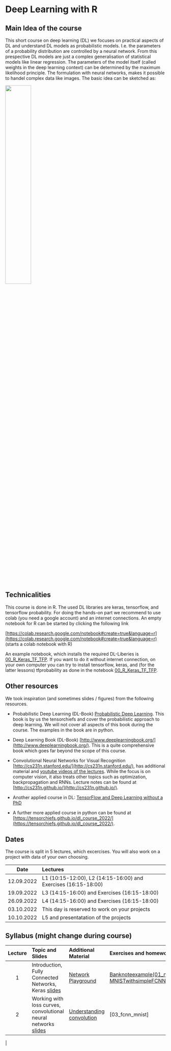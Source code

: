 
# Deep Learning with R

## Main Idea of the course
This short course on deep learning (DL) we focuses on practical aspects of DL and understand DL models as probabilistic models. I.e. the parameters of a probability distribution are controlled by a neural network. From this prespective DL models are just a complex generalisation of statistical models like linear regression. The parameters of the model itself (called weights in the deep learning context) can be determined by the maximum likelihood principle. The formulation with neural networks, makes it possible to handel complex data like images. The basic idea can be sketched as:

<img src="https://github.com/tensorchiefs/dl_rcourse_2022/raw/main/ch05_00_opener.jpg" width="40%">

## Technicalities
This course is done in R. The used DL libraries are keras, tensorflow, and tensorflow probability. For doing the hands-on part we recommend to use colab (you need a google account) and an internet connections. An empty notebook for R can be started by clicking the following link 

[https://colab.research.google.com/notebook#create=true&language=r](https://colab.research.google.com/notebook#create=true&language=r) (starts a colab notebook with R) 

An example notebook, which installs the required DL-Liberies is  [00_R_Keras_TF_TFP](https://colab.research.google.com/github/tensorchiefs/dl_rcourse_2022/blob/main/notebooks/00_R_Keras_TF_TFP.ipynb). If you want to do it without internet connection, on your own computer you can try to install tensorflow, keras, and (for the latter lessons) tfprobability as done in the notebook [00_R_Keras_TF_TFP](https://colab.research.google.com/github/tensorchiefs/dl_rcourse_2022/blob/main/notebooks/00_R_Keras_TF_TFP.ipynb).   


## Other resources 
We took inspiration (and sometimes slides / figures) from the following resources.

* Probabilistic Deep Learning (DL-Book) [Probabilistic Deep Learning](https://www.manning.com/books/probabilistic-deep-learning?a_aid=probabilistic_deep_learning&a_bid=78e55885). This book is by us the tensorchiefs and cover the probabilistic approach to deep learning. We will not cover all aspects of this book during the course. The examples in the book are in python. 

* Deep Learning Book (DL-Book) [http://www.deeplearningbook.org/](http://www.deeplearningbook.org/). This is a quite comprehensive book which goes far beyond the scope of this course. 

* Convolutional Neural Networks for Visual Recognition [http://cs231n.stanford.edu/](http://cs231n.stanford.edu/), has additional material and [youtube videos of the lectures](https://www.youtube.com/playlist?list=PLkt2uSq6rBVctENoVBg1TpCC7OQi31AlC). While the focus is on computer vision, it also treats other topics such as optimization, backpropagation and RNNs. Lecture notes can be found at [http://cs231n.github.io/](http://cs231n.github.io/).

* Another applied course in DL: [TensorFlow and Deep Learning without a PhD](https://cloud.google.com/blog/big-data/2017/01/learn-tensorflow-and-deep-learning-without-a-phd)

* A further more applied course in python can be found at [https://tensorchiefs.github.io/dl_course_2022/](https://tensorchiefs.github.io/dl_course_2022/). 

## Dates 
The course is split in 5 lectures, which excercises. You will also work on a project with data of your own choosing. 

| Date     |      Lectures
|:--------:|:--------------|
|  12.09.2022| L1 (10:15-12:00), L2 (14:15-16:00) and Exercises (16:15-18:00)
|  19.09.2022| L3 (14:15-16:00) and Exercises (16:15-18:00)
|  26.09.2022| L4 (14:15-16:00) and Exercises (16:15-18:00)
|  03.10.2022| This day is reserved to work on your projects
|  10.10.2022| L5 and presentatation of the projects


## Syllabus (might change during course) 

| Lecture  |      Topic and Slides    |      Additional Material    |		Exercises and homework  |
|:----------------:|:-----------------------|:----------------------------|:--------------------------------------|
| 1        | Introduction, Fully Connected Networks, Keras [slides](https://github.com/tensorchiefs/dl_rcourse_2022/blob/main/slides/01_Introduction.pdf) |[Network Playground](https://playground.tensorflow.org/) |[Banknoteexample(01_nb_ch02_01.ipynb)](https://colab.research.google.com/github/tensorchiefs/dl_rcourse_2022/blob/main/notebooks/01_nb_ch02_01.ipynb) <br>[MNISTwithsimpleFCNN(02_nb_ch02_02a.ipynb)](https://colab.research.google.com/github/tensorchiefs/dl_rcourse_2022/blob/main/notebooks/02_nb_ch02_02a.ipynb) 
| 2        |Working with loss curves, convolutional neural networks [slides](https://github.com/tensorchiefs/dl_course_2022/blob/master/slides/02_fcNN_CNN.pdf) |[Understanding convolution](https://towardsdatascience.com/intuitively-understanding-convolutions-for-deep-learning-1f6f42faee1)|[03_fcnn_mnist]
|


